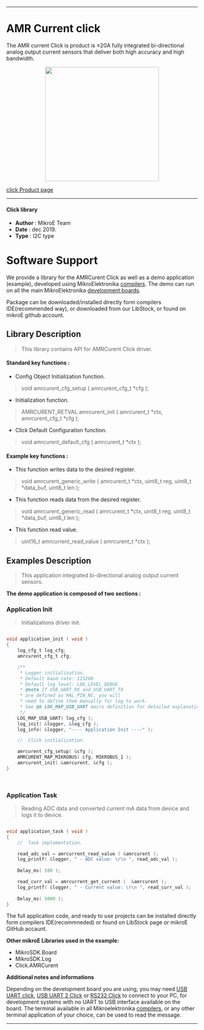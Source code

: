  
---
# AMR Current click

The AMR current Click is product is ±20A fully integrated bi-directional analog output current sensors that deliver both high accuracy and high bandwidth.

<p align="center">
  <img src="https://download.mikroe.com/images/click_for_ide/amrcurrent_click.png" height=300px>
</p>

[click Product page](https://www.mikroe.com/amr-current-click)

---


#### Click library 

- **Author**        : MikroE Team
- **Date**          : dec 2019.
- **Type**          : I2C type


# Software Support

We provide a library for the AMRCurent Click 
as well as a demo application (example), developed using MikroElektronika 
[compilers](https://shop.mikroe.com/compilers). 
The demo can run on all the main MikroElektronika [development boards](https://shop.mikroe.com/development-boards).

Package can be downloaded/installed directly form compilers IDE(recommended way), or downloaded from our LibStock, or found on mikroE github account. 

## Library Description

> This library contains API for AMRCurent Click driver.

#### Standard key functions :

- Config Object Initialization function.
> void amrcurent_cfg_setup ( amrcurent_cfg_t *cfg ); 
 
- Initialization function.
> AMRCURENT_RETVAL amrcurent_init ( amrcurent_t *ctx, amrcurent_cfg_t *cfg );

- Click Default Configuration function.
> void amrcurent_default_cfg ( amrcurent_t *ctx );


#### Example key functions :

- This function writes data to the desired register.
> void amrcurent_generic_write ( amrcurent_t *ctx, uint8_t reg, uint8_t *data_buf, uint8_t len );
 
- This function reads data from the desired register.
> void amrcurent_generic_read ( amrcurent_t *ctx, uint8_t reg, uint8_t *data_buf, uint8_t len );

- This function read value.
> uint16_t amrcurrent_read_value (  amrcurent_t *ctx );

## Examples Description
 
> This application integrated bi-directional analog output current sensors. 

**The demo application is composed of two sections :**

### Application Init 

> Initializations driver init. 

```c

void application_init ( void )
{
    log_cfg_t log_cfg;
    amrcurent_cfg_t cfg;

    /** 
     * Logger initialization.
     * Default baud rate: 115200
     * Default log level: LOG_LEVEL_DEBUG
     * @note If USB_UART_RX and USB_UART_TX 
     * are defined as HAL_PIN_NC, you will 
     * need to define them manually for log to work. 
     * See @b LOG_MAP_USB_UART macro definition for detailed explanation.
     */
    LOG_MAP_USB_UART( log_cfg );
    log_init( &logger, &log_cfg );
    log_info( &logger, "---- Application Init ----" );

    //  Click initialization.

    amrcurent_cfg_setup( &cfg );
    AMRCURENT_MAP_MIKROBUS( cfg, MIKROBUS_1 );
    amrcurent_init( &amrcurent, &cfg );
}

  
```

### Application Task

> Reading ADC data and converted current mA data from device and logs it to device. 

```c

void application_task ( void )
{
    //  Task implementation.

    read_adc_val = amrcurrent_read_value ( &amrcurent );
    log_printf( &logger, " - ADC value: \r\n ", read_adc_val );
    
    Delay_ms( 100 );

    read_curr_val = amrcurrent_get_current (  &amrcurent );
    log_printf( &logger, " - Current value: \r\n ", read_curr_val );
    
    Delay_ms( 5000 );
}

```

The full application code, and ready to use projects can be  installed directly form compilers IDE(recommneded) or found on LibStock page or mikroE GitHub accaunt.

**Other mikroE Libraries used in the example:** 

- MikroSDK.Board
- MikroSDK.Log
- Click.AMRCurent

**Additional notes and informations**

Depending on the development board you are using, you may need 
[USB UART click](https://shop.mikroe.com/usb-uart-click), 
[USB UART 2 Click](https://shop.mikroe.com/usb-uart-2-click) or 
[RS232 Click](https://shop.mikroe.com/rs232-click) to connect to your PC, for 
development systems with no UART to USB interface available on the board. The 
terminal available in all Mikroelektronika 
[compilers](https://shop.mikroe.com/compilers), or any other terminal application 
of your choice, can be used to read the message.



---
